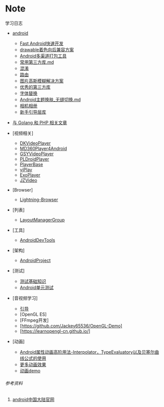 # Note
学习日志

+ [android](/Android)
    + [Fast Android快速开发](/Android/android快速开发框架搭建.md)
    + [drawable着色向后兼容方案](/Android/drawable着色向后兼容方案.md)
    + [Android多渠道打包工具](/Android/android多渠道打包工具.md)
    + [常用第三方库.md](/Android/常用第三方库.md)
    + [混淆](/Android/混淆.md)
    + [路由](/Android/路由.md)
    + [图片高斯模糊解决方案](/Android/图片高斯模糊解决方案.md)
    + [优秀的第三方库](/Android/第三方库.md)
    + [字体替换](/Android/字体替换.md)
    + [Android主题换肤_无缝切换.md](/Android/Android主题换肤_无缝切换.md)
    + [相机相册](/Android/相机相册图片.md)
    + [新手引导层库](/Android/新手引导层库.md)

+ [与 Golang 和 PHP 相关文章](https://github.com/wuYin/blog/blob/master/README.md)
+ [视频相关]
    + [DKVideoPlayer](https://github.com/Doikki/DKVideoPlayer)
    + [MD360Player4Android](https://github.com/ashqal/MD360Player4Android)
    + [GSYVideoPlayer](https://github.com/CarGuo/GSYVideoPlayer)
    + [PLDroidPlayer](https://github.com/pili-engineering/PLDroidPlayer)
    + [PlayerBase](https://github.com/jiajunhui/PlayerBase)
    + [yjPlay](https://github.com/yangchaojiang/yjPlay)
    + [ExoPlayer](https://github.com/google/ExoPlayer)
    + [JZVideo](https://github.com/Jzvd/JZVideo)
+ [Browser]
    + [Lightning-Browser](https://github.com/anthonycr/Lightning-Browser)
+ [列表]
    + [LayoutManagerGroup](https://github.com/DingMouRen/LayoutManagerGroup)
+ [工具]
    + [AndroidDevTools](https://github.com/inferjay/AndroidDevTools)
+ [架构]
    + [AndroidProject](https://github.com/getActivity/AndroidProject)
+ [测试]
    + [测试基础知识](https://developer.android.com/training/testing/fundamentals?hl=zh-cn#organize-code)
    + [Android单元测试](https://jsonchao.github.io/2018/07/09/%E4%B8%80%E6%96%87%E5%85%A8%E9%9D%A2%E4%BA%86%E8%A7%A3Android%E5%8D%95%E5%85%83%E6%B5%8B%E8%AF%95/)
+ [音视频学习]
    + [引导](https://zhuanlan.zhihu.com/p/150528739)
    + [OpenGL ES]
    + [FFmpeg开发]
    + [https://github.com/Jackey65536/OpenGL-Demo]
    + [https://learnopengl-cn.github.io/]
+ [动画]
    + [Android属性动画高阶用法-Interpolator，TypeEvaluatory以及贝塞尔曲线公式的使用](https://blog.csdn.net/SilentWeek/article/details/71216571)
    + [更多动画效果](https://github.com/yuanbaoyu/AndroidViewAnimations)
    + [动画demo](https://github.com/yuanbaoyu/AnimaDemo)
###### 参考资料
1. [android中国大陆官网](https://developer.android.google.cn/)
